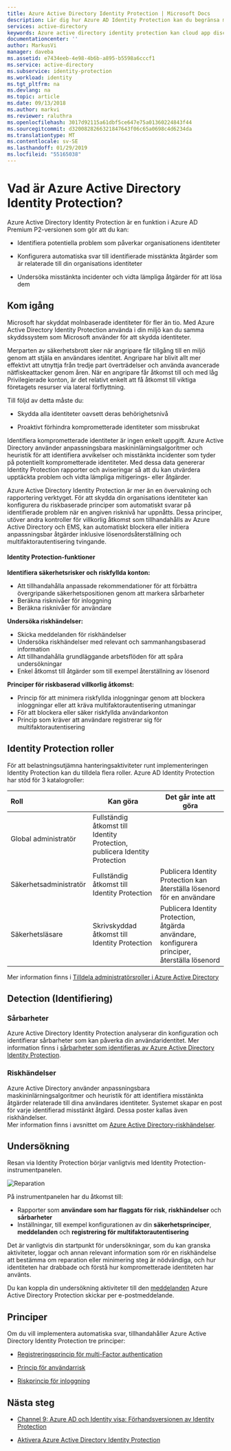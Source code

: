 ```yaml
---
title: Azure Active Directory Identity Protection | Microsoft Docs
description: Lär dig hur Azure AD Identity Protection kan du begränsa möjligheten för en angripare att utnyttja en komprometterad identitet eller en enhet och skyddar en identitet eller en enhet som har tidigare eller misstänks äventyras.
services: active-directory
keywords: Azure active directory identity protection kan cloud app discovery, hantering av program, säkerhet, risk, risknivå, säkerhetsproblem, säkerhetsprincip
documentationcenter: ''
author: MarkusVi
manager: daveba
ms.assetid: e7434eeb-4e98-4b6b-a895-b5598a6cccf1
ms.service: active-directory
ms.subservice: identity-protection
ms.workload: identity
ms.tgt_pltfrm: na
ms.devlang: na
ms.topic: article
ms.date: 09/13/2018
ms.author: markvi
ms.reviewer: raluthra
ms.openlocfilehash: 3017d92115a61dbf5ce647e75a01360224843f44
ms.sourcegitcommit: d3200828266321847643f06c65a0698c4d6234da
ms.translationtype: MT
ms.contentlocale: sv-SE
ms.lasthandoff: 01/29/2019
ms.locfileid: "55165038"
---
```

# <a name="what-is-azure-active-directory-identity-protection"></a>Vad är Azure Active Directory Identity Protection?

Azure Active Directory Identity Protection är en funktion i Azure AD Premium P2-versionen som gör att du kan:

- Identifiera potentiella problem som påverkar organisationens identiteter

- Konfigurera automatiska svar till identifierade misstänkta åtgärder som är relaterade till din organisations identiteter  

- Undersöka misstänkta incidenter och vidta lämpliga åtgärder för att lösa dem   


## <a name="get-started"></a>Kom igång

Microsoft har skyddat molnbaserade identiteter för fler än tio. Med Azure Active Directory Identity Protection använda i din miljö kan du samma skyddssystem som Microsoft använder för att skydda identiteter.

Merparten av säkerhetsbrott sker när angripare får tillgång till en miljö genom att stjäla en användares identitet. Angripare har blivit allt mer effektivt att utnyttja från tredje part överträdelser och använda avancerade nätfiskeattacker genom åren. När en angripare får åtkomst till och med låg Privilegierade konton, är det relativt enkelt att få åtkomst till viktiga företagets resurser via lateral förflyttning.

Till följd av detta måste du:

- Skydda alla identiteter oavsett deras behörighetsnivå

- Proaktivt förhindra komprometterade identiteter som missbrukat

Identifiera komprometterade identiteter är ingen enkelt uppgift. Azure Active Directory använder anpassningsbara maskininlärningsalgoritmer och heuristik för att identifiera avvikelser och misstänkta incidenter som tyder på potentiellt komprometterade identiteter. Med dessa data genererar Identity Protection rapporter och aviseringar så att du kan utvärdera upptäckta problem och vidta lämpliga mitigerings- eller åtgärder.

Azure Active Directory Identity Protection är mer än en övervakning och rapportering verktyget. För att skydda din organisations identiteter kan konfigurera du riskbaserade principer som automatiskt svarar på identifierade problem när en angiven risknivå har uppnåtts. Dessa principer, utöver andra kontroller för villkorlig åtkomst som tillhandahålls av Azure Active Directory och EMS, kan automatiskt blockera eller initiera anpassningsbar åtgärder inklusive lösenordsåterställning och multifaktorautentisering tvingande.


#### <a name="identity-protection-capabilities"></a>Identity Protection-funktioner

**Identifiera säkerhetsrisker och riskfyllda konton:**  

* Att tillhandahålla anpassade rekommendationer för att förbättra övergripande säkerhetspositionen genom att markera sårbarheter
* Beräkna risknivåer för inloggning
* Beräkna risknivåer för användare


**Undersöka riskhändelser:**

* Skicka meddelanden för riskhändelser
* Undersöka riskhändelser med relevant och sammanhangsbaserad information
* Att tillhandahålla grundläggande arbetsflöden för att spåra undersökningar
* Enkel åtkomst till åtgärder som till exempel återställning av lösenord

**Principer för riskbaserad villkorlig åtkomst:**

* Princip för att minimera riskfyllda inloggningar genom att blockera inloggningar eller att kräva multifaktorautentisering utmaningar
* För att blockera eller säker riskfyllda användarkonton
* Princip som kräver att användare registrerar sig för multifaktorautentisering



## <a name="identity-protection-roles"></a>Identity Protection roller

För att belastningsutjämna hanteringsaktiviteter runt implementeringen Identity Protection kan du tilldela flera roller. Azure AD Identity Protection har stöd för 3 katalogroller:

| Roll                         | Kan göra                          | Det går inte att göra
| :--                          | ---                                |  ---   |
| Global administratör         | Fullständig åtkomst till Identity Protection, publicera Identity Protection| |
| Säkerhetsadministratör       | Fullständig åtkomst till Identity Protection | Publicera Identity Protection kan återställa lösenord för en användare |
| Säkerhetsläsare              | Skrivskyddad åtkomst till Identity Protection | Publicera Identity Protection, åtgärda användare, konfigurera principer, återställa lösenord |




Mer information finns i [Tilldela administratörsroller i Azure Active Directory](../users-groups-roles/directory-assign-admin-roles.md)



## <a name="detection"></a>Detection (Identifiering)

### <a name="vulnerabilities"></a>Sårbarheter

Azure Active Directory Identity Protection analyserar din konfiguration och identifierar sårbarheter som kan påverka din användaridentitet. Mer information finns i [sårbarheter som identifieras av Azure Active Directory Identity Protection](vulnerabilities.md).

### <a name="risk-events"></a>Riskhändelser

Azure Active Directory använder anpassningsbara maskininlärningsalgoritmer och heuristik för att identifiera misstänkta åtgärder relaterade till dina användares identiteter. Systemet skapar en post för varje identifierad misstänkt åtgärd. Dessa poster kallas även riskhändelser.  
Mer information finns i avsnittet om [Azure Active Directory-riskhändelser](../active-directory-identity-protection-risk-events.md).


## <a name="investigation"></a>Undersökning

Resan via Identity Protection börjar vanligtvis med Identity Protection-instrumentpanelen.

![Reparation](./media/overview/1000.png "reparation")

På instrumentpanelen har du åtkomst till:

* Rapporter som **användare som har flaggats för risk**, **riskhändelser** och **sårbarheter**
* Inställningar, till exempel konfigurationen av din **säkerhetsprinciper**, **meddelanden** och **registrering för multifaktorautentisering**

Det är vanligtvis din startpunkt för undersökningar, som du kan granska aktiviteter, loggar och annan relevant information som rör en riskhändelse att bestämma om reparation eller minimering steg är nödvändiga, och hur identiteten har drabbade och förstå hur komprometterade identiteten har använts.

Du kan koppla din undersökning aktiviteter till den [meddelanden](notifications.md) Azure Active Directory Protection skickar per e-postmeddelande.



## <a name="policies"></a>Principer

Om du vill implementera automatiska svar, tillhandahåller Azure Active Directory Identity Protection tre principer:

- [Registreringsprincip för multi-Factor authentication](howto-mfa-policy.md)

- [Princip för användarrisk](howto-user-risk-policy.md)

- [Riskprincip för inloggning](howto-sign-in-risk-policy.md)


## <a name="next-steps"></a>Nästa steg

- [Channel 9: Azure AD och Identity visa: Förhandsversionen av Identity Protection](https://channel9.msdn.com/Series/Azure-AD-Identity/Azure-AD-and-Identity-Show-Identity-Protection-Preview)

- [Aktivera Azure Active Directory Identity Protection](enable.md)

